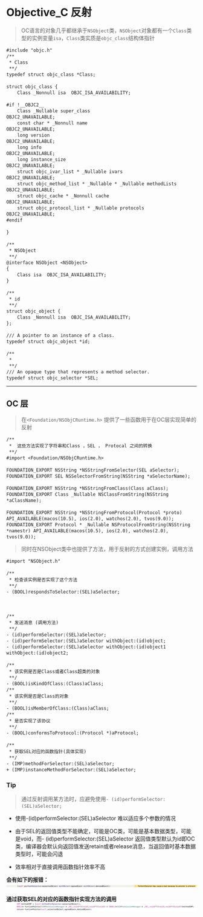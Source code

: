 ﻿# Objective_C 反射

> OC语言的对象几乎都继承于`NSObject`类，`NSObject`对象都有一个`Class`类型的实例变量`isa`，`Class`类实质是`objc_class`结构体指针

```
#include "objc.h"
/**
 * Class
 **/
typedef struct objc_class *Class;

struct objc_class {
    Class _Nonnull isa  OBJC_ISA_AVAILABILITY;

#if !__OBJC2__
    Class _Nullable super_class                              OBJC2_UNAVAILABLE;
    const char * _Nonnull name                               OBJC2_UNAVAILABLE;
    long version                                             OBJC2_UNAVAILABLE;
    long info                                                OBJC2_UNAVAILABLE;
    long instance_size                                       OBJC2_UNAVAILABLE;
    struct objc_ivar_list * _Nullable ivars                  OBJC2_UNAVAILABLE;
    struct objc_method_list * _Nullable * _Nullable methodLists                    OBJC2_UNAVAILABLE;
    struct objc_cache * _Nonnull cache                       OBJC2_UNAVAILABLE;
    struct objc_protocol_list * _Nullable protocols          OBJC2_UNAVAILABLE;
#endif

}

/**
 * NSObject
 **/
@interface NSObject <NSObject> 
{
    Class isa  OBJC_ISA_AVAILABILITY;
}

/**
 * id 
 **/
struct objc_object {
    Class _Nonnull isa  OBJC_ISA_AVAILABILITY;
};

/// A pointer to an instance of a class.
typedef struct objc_object *id;

/**
 *
 **/
/// An opaque type that represents a method selector.
typedef struct objc_selector *SEL;

```

---

## OC 层

> 在`<Foundation/NSObjCRuntime.h>` 提供了一些函数用于在OC层实现简单的反射

```
/**
 *  这些方法实现了字符串和Class ，SEL ， Protocal 之间的转换
 **/
#import <Foundation/NSObjCRuntime.h>

FOUNDATION_EXPORT NSString *NSStringFromSelector(SEL aSelector);
FOUNDATION_EXPORT SEL NSSelectorFromString(NSString *aSelectorName);

FOUNDATION_EXPORT NSString *NSStringFromClass(Class aClass);
FOUNDATION_EXPORT Class _Nullable NSClassFromString(NSString *aClassName);

FOUNDATION_EXPORT NSString *NSStringFromProtocol(Protocol *proto) API_AVAILABLE(macos(10.5), ios(2.0), watchos(2.0), tvos(9.0));
FOUNDATION_EXPORT Protocol * _Nullable NSProtocolFromString(NSString *namestr) API_AVAILABLE(macos(10.5), ios(2.0), watchos(2.0), tvos(9.0));
```

> 同时在NSObject类中也提供了方法，用于反射的方式创建实例，调用方法

```
#import "NSObject.h"

/**
 * 检查该实例是否实现了这个方法
 **/ 
- (BOOL)respondsToSelector:(SEL)aSelector;



/**
 * 发送消息 (调用方法)
 **/ 
- (id)performSelector:(SEL)aSelector;
- (id)performSelector:(SEL)aSelector withObject:(id)object;
- (id)performSelector:(SEL)aSelector withObject:(id)object1 withObject:(id)object2;

/**
 * 该实例是否是Class或者Class超类的对象
 **/
- (BOOL)isKindOfClass:(Class)aClass;
/**
 * 该实例是否是Class的对象
 **/
- (BOOL)isMemberOfClass:(Class)aClass;
/**
 * 是否实现了该协议
 **/
- (BOOL)conformsToProtocol:(Protocol *)aProtocol;

/**
 * 获取SEL对应的函数指针(具体实现)
 **/
- (IMP)methodForSelector:(SEL)aSelector;
+ (IMP)instanceMethodForSelector:(SEL)aSelector;

```

### Tip
> 通过反射调用某方法时，应避免使用`- (id)performSelector:(SEL)aSelector;`

- 使用-(id)performSelector:(SEL)aSelector 难以适应多个参数的情况

- 由于SEL的返回值类型不能确定，可能是OC类，可能是基本数据类型，可能是void，而- (id)performSelector:(SEL)aSelector 返回值类型默认为id即OC类，编译器会默认向返回值发送retain或者release消息，当返回值时基本数据类型时，可能会闪退

- 效率相对于直接调用函数指针效率不高

**会有如下的报错：**
![error1][1]

**通过获取SEL的对应的函数指针实现方法的调用**
![error2][2]



  [1]: error1.png
  [2]: error2.png